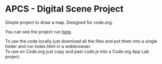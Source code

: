 # APCS - Digital Scene Project
Simple project to draw a map. Designed for code.org.

You can see the project run <a href="https://nem907.github.io/ApComptSci-DigiScene/">here</a>.

To use the code locally just download all the files and put them into a single folder and run index.html in a webbrowser. <br />
To use on Code.org just copy and past code.js into a Code.org App Lab project.
